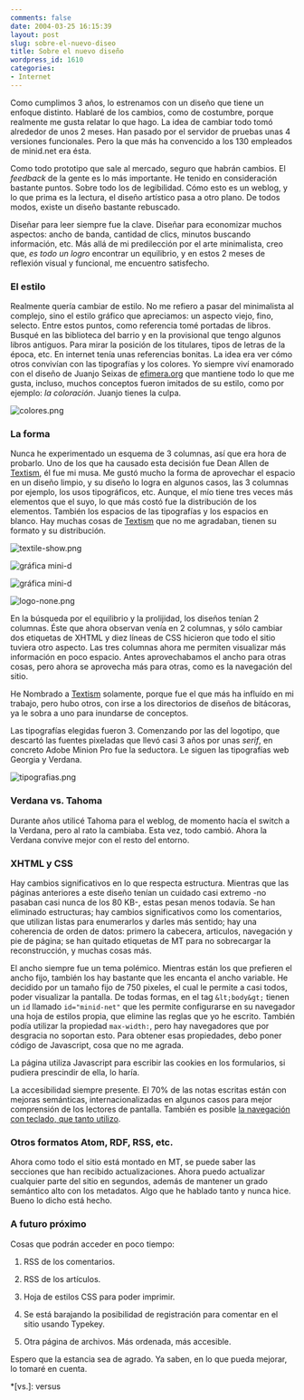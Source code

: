 ```yaml
---
comments: false
date: 2004-03-25 16:15:39
layout: post
slug: sobre-el-nuevo-diseo
title: Sobre el nuevo diseño
wordpress_id: 1610
categories:
- Internet
---
```


Como cumplimos 3 años, lo estrenamos con un diseño que tiene un enfoque distinto. Hablaré de los cambios, como de costumbre, porque realmente me gusta relatar lo que hago. La idea de cambiar todo tomó alrededor de unos 2 meses. Han pasado por el servidor de pruebas unas 4 versiones funcionales. Pero la que más ha convencido a los 130 empleados de minid.net era ésta.





Como todo prototipo que sale al mercado, seguro que habrán cambios. El _feedback_ de la gente es lo más importante. He tenido en consideración bastante puntos. Sobre todo los de legibilidad. Cómo esto es un weblog, y lo que prima es la lectura, el diseño artístico pasa a otro plano. De todos modos, existe un diseño bastante rebuscado.





Diseñar para leer siempre fue la clave. Diseñar para economizar muchos aspectos: ancho de banda, cantidad de clics, minutos buscando información, etc. Más allá de mi predilección por el arte minimalista, creo que, _es todo un logro_ encontrar un equilibrio, y en estos 2 meses de reflexión visual y funcional, me encuentro satisfecho.





### El estilo





Realmente quería cambiar de estilo. No me refiero a pasar del minimalista al complejo, sino el estilo gráfico que apreciamos: un aspecto viejo, fino, selecto. Entre estos puntos, como referencia tomé portadas de libros. Busqué en las biblioteca del barrio y en la provisional que tengo algunos libros antiguos. Para mirar la posición de los titulares, tipos de letras de la época, etc. En internet tenía unas referencias bonitas. La idea era ver cómo otros convivían con las tipografías y los colores. Yo siempre viví enamorado con el diseño de Juanjo Seixas de [efimera.org](http://www.efimera.org) que mantiene todo lo que me gusta, incluso, muchos conceptos fueron imitados de su estilo, como por ejemplo: _la coloración_. Juanjo tienes la culpa.





![colores.png](http://www.minid.net/images/colores.png)





### La forma





Nunca he experimentado un esquema de 3 columnas, así que era hora de probarlo. Uno de los que ha causado esta decisión fue Dean Allen de [Textism](http://www.textism.com), él fue mi musa. Me gustó mucho la forma de aprovechar el espacio en un diseño limpio, y su diseño lo logra en algunos casos, las 3 columnas por ejemplo, los usos tipográficos, etc. Aunque, el mío tiene tres veces más elementos que el suyo, lo que más costó fue la distribución de los elementos. También los espacios de las tipografías y los espacios en blanco. Hay muchas cosas de [Textism](http://www.textism.com) que no me agradaban, tienen su formato y su distribución.





![textile-show.png](http://www.minid.net/images/textile-show.png)





![gráfica mini-d](http://www.minid.net/images/minid-show.png)





![gráfica mini-d](http://www.minid.net/images/minid2-show.png)





![logo-none.png](http://www.minid.net/images/logo-none.png)





En la búsqueda por el equilibrio y la prolijidad, los diseños tenían 2 columnas. &Eacute;ste que ahora observan venía en 2 columnas, y sólo cambiar dos etiquetas de XHTML y diez líneas de CSS hicieron que todo el sitio tuviera otro aspecto. Las tres columnas ahora me permiten visualizar más información en poco espacio. Antes aprovechabamos el ancho para otras cosas, pero ahora se aprovecha más para otras, como es la navegación del sitio.





He Nombrado a [Textism](http://www.textism.com) solamente, porque fue el que más ha influído en mi trabajo, pero hubo otros, con irse a los directorios de diseños de bitácoras, ya le sobra a uno para inundarse de conceptos.





Las tipografías elegidas fueron 3. Comenzando por las del logotipo, que descartó las fuentes pixeladas que llevó casi 3 años por unas _serif_, en concreto Adobe Minion Pro fue la seductora. Le siguen las tipografías web Georgia y Verdana.





![tipografias.png](http://www.minid.net/images/tipografias.png)





### Verdana vs. Tahoma





Durante años utilicé Tahoma para el weblog, de momento hacía el switch a la Verdana, pero al rato la cambiaba. Esta vez, todo cambió. Ahora la Verdana convive mejor con el resto del entorno.





### XHTML y CSS





Hay cambios significativos en lo que respecta estructura. Mientras que las páginas anteriores a este diseño tenían un cuidado casi extremo -no pasaban casi nunca de los 80 KB-, estas pesan menos todavía. Se han eliminado estructuras; hay cambios significativos como los comentarios, que utilizan listas para enumerarlos y darles más sentido; hay una coherencia de orden de datos: primero la cabecera, articulos, navegación y pie de página; se han quitado etiquetas de MT para no sobrecargar la reconstrucción, y muchas cosas más.





El ancho siempre fue un tema polémico. Mientras están los que prefieren el ancho fijo, también los hay bastante que les encanta el ancho variable. He decidido por un tamaño fijo de 750 pixeles, el cual le permite a casi todos, poder visualizar la pantalla. De todas formas, en el tag `&lt;body&gt;` tienen un `id` llamado `id="minid-net"` que les permite configurarse en su navegador una hoja de estilos propia, que elimine las reglas que yo he escrito. También podía utilizar la propiedad `max-width:`, pero hay navegadores que por desgracia no soportan esto. Para obtener esas propiedades, debo poner código de Javascript, cosa que no me agrada.





La página utiliza Javascript para escribir las cookies en los formularios, si pudiera prescindir de ella, lo haría.





La accesibilidad siempre presente. El 70% de las notas escritas están con mejoras semánticas, internacionalizadas en algunos casos para mejor comprensión de los lectores de pantalla. También es posible [la navegación con teclado, que tanto utilizo](/informacion/terminos_de_uso/accesibilidad_en_minidnet.php).





### Otros formatos Atom, RDF, RSS, etc.





Ahora como todo el sitio está montado en MT, se puede saber las secciones que han recibido actualizaciones. Ahora puedo actualizar cualquier parte del sitio en segundos, además de mantener un grado semántico alto con los metadatos. Algo que he hablado tanto y nunca hice. Bueno lo dicho está hecho.





### A futuro próximo





Cosas que podrán acceder en poco tiempo:







  1. RSS de los comentarios.


  2. RSS de los artículos.


  3. Hoja de estilos CSS para poder imprimir.


  4. Se está barajando la posibilidad de registración para comentar en el sitio usando Typekey.


  5. Otra página de archivos. Más ordenada, más accesible.





Espero que la estancia sea de agrado. Ya saben, en lo que pueda mejorar, lo tomaré en cuenta.




 
  *[vs.]: versus
